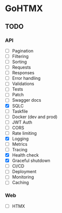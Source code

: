 # GoHTMX

## TODO

### API

- [ ] Pagination
- [ ] Filtering
- [ ] Sorting
- [ ] Requests
- [ ] Responses
- [ ] Error handling
- [ ] Validations
- [ ] Tests
- [ ] Patch
- [ ] Swagger docs
- [x] SQLC
- [ ] Taskfile
- [ ] Docker (dev and prod)
- [ ] JWT Auth
- [ ] CORS
- [ ] Rate limiting
- [x] Logging
- [ ] Metrics
- [ ] Tracing
- [x] Health check
- [x] Graceful shutdown
- [ ] CI/CD
- [ ] Deployment
- [ ] Monitoring
- [ ] Caching

### Web

- [ ] HTMX
